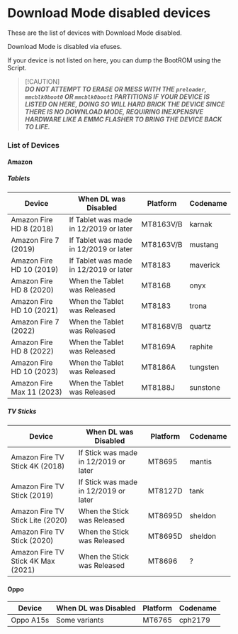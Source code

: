 # Download Mode disabled devices
These are the list of devices with Download Mode disabled.

Download Mode is disabled via efuses.

If your device is not listed on here, you can dump the BootROM using the Script.

> [!CAUTION]\
> ***__DO NOT ATTEMPT TO ERASE OR MESS WITH THE `preloader`, `mmcblk0boot0` OR `mmcblk0boot1` PARTITIONS IF YOUR DEVICE IS LISTED ON HERE, DOING SO WILL HARD BRICK THE DEVICE SINCE THERE IS NO DOWNLOAD MODE, REQUIRING INEXPENSIVE HARDWARE LIKE A EMMC FLASHER TO BRING THE DEVICE BACK TO LIFE.__***

### List of Devices
#### Amazon
##### Tablets
| Device | When DL was Disabled | Platform | Codename |
| ------------- | ------------- | ------------- | ------------- |
| Amazon Fire HD 8 (2018)  | If Tablet was made in 12/2019 or later | MT8163V/B | karnak |
| Amazon Fire 7 (2019)  | If Tablet was made in 12/2019 or later | MT8163V/B | mustang |
| Amazon Fire HD 10 (2019)  | If Tablet was made in 12/2019 or later | MT8183 | maverick |
| Amazon Fire HD 8 (2020) | When the Tablet was Released | MT8168 | onyx |
| Amazon Fire HD 10 (2021) | When the Tablet was Released | MT8183 | trona |
| Amazon Fire 7 (2022) | When the Tablet was Released | MT8168V/B | quartz |
| Amazon Fire HD 8 (2022) | When the Tablet was Released | MT8169A | raphite |
| Amazon Fire HD 10 (2023) | When the Tablet was Released | MT8186A | tungsten |
| Amazon Fire Max 11 (2023) | When the Tablet was Released | MT8188J | sunstone |
##### TV Sticks
| Device | When DL was Disabled | Platform | Codename |
| ------------- | ------------- | ------------- | ------------- |
| Amazon Fire TV Stick 4K (2018)  | If Stick was made in 12/2019 or later | MT8695 | mantis |
| Amazon Fire TV Stick (2019) | If Stick was made in 12/2019 or later | MT8127D | tank |
| Amazon Fire TV Stick Lite (2020) | When the Stick was Released | MT8695D | sheldon |
| Amazon Fire TV Stick (2020) | When the Stick was Released | MT8695D | sheldon |
| Amazon Fire TV Stick 4K Max (2021) | When the Stick was Released | MT8696 | ? |
#### Oppo
| Device | When DL was Disabled | Platform | Codename |
| ------------- | ------------- | ------------- | ------------- |
| Oppo A15s | Some variants | MT6765 | cph2179 |
